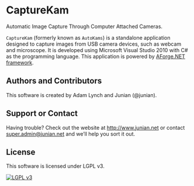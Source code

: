 # CaptureKam

Automatic Image Capture Through Computer Attached Cameras.

`CaptureKam` (formerly known as `AutoKams`) is a standalone application designed to capture images from USB camera devices, such as webcam and microscope. It is developed using Microsoft Visual Studio 2010 with C# as the programming language. This application is powered by [AForge.NET framework][aforgenet].

## Authors and Contributors
This software is created by Adam Lynch and Junian (@junian).

## Support or Contact
Having trouble? Check out the website at http://www.junian.net or contact super.admin@junian.net and we’ll help you sort it out.

## License
This software is licensed under LGPL v3.

[![LGPL v3][lgpl-logo]][license]

[lgpl-logo]: https://www.gnu.org/graphics/lgplv3-88x31.png "LGPL v3"
[license]: https://github.com/junian/CaptureKam/blob/master/LICENSE
[aforgenet]: http://www.aforgenet.com/ "AForge.NET"
